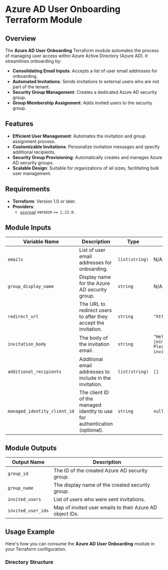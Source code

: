 # Azure AD User Onboarding Terraform Module

## Overview

The **Azure AD User Onboarding** Terraform module automates the process of managing user access within Azure Active Directory (Azure AD). It streamlines onboarding by:

- **Consolidating Email Inputs**: Accepts a list of user email addresses for onboarding.
- **Automated Invitations**: Sends invitations to external users who are not part of the tenant.
- **Security Group Management**: Creates a dedicated Azure AD security group.
- **Group Membership Assignment**: Adds invited users to the security group.

## Features

- **Efficient User Management**: Automates the invitation and group assignment process.
- **Customizable Invitations**: Personalize invitation messages and specify additional recipients.
- **Security Group Provisioning**: Automatically creates and manages Azure AD security groups.
- **Scalable Design**: Suitable for organizations of all sizes, facilitating bulk user management.

## Requirements

- **Terraform**: Version 1.0 or later.
- **Providers**:
  - [`azuread`](https://registry.terraform.io/providers/hashicorp/azuread/latest) version `>= 2.22.0`.

## Module Inputs

| Variable Name                | Description                                                  | Type           | Default                                  | Required |
|------------------------------|--------------------------------------------------------------|----------------|------------------------------------------|----------|
| `emails`                     | List of user email addresses for onboarding.                | `list(string)` | N/A                                      | Yes      |
| `group_display_name`         | Display name for the Azure AD security group.               | `string`       | N/A                                      | Yes      |
| `redirect_url`               | The URL to redirect users to after they accept the invitation.| `string`      | `"https://portal.azure.com/"`            | No       |
| `invitation_body`            | The body of the invitation email.                           | `string`       | `"Hello! You are invited to join our Azure AD tenant. Please accept the invitation to gain access."` | No       |
| `additional_recipients`      | Additional email addresses to include in the invitation.     | `list(string)` | `[]`                                     | No       |
| `managed_identity_client_id` | The client ID of the managed identity to use for authentication (optional). | `string` | `null`                                   | No       |

## Module Outputs

| Output Name       | Description                                               |
|-------------------|-----------------------------------------------------------|
| `group_id`        | The ID of the created Azure AD security group.            |
| `group_name`      | The display name of the created security group.           |
| `invited_users`   | List of users who were sent invitations.                  |
| `invited_user_ids`| Map of invited user emails to their Azure AD object IDs.   |

## Usage Example

Here's how you can consume the **Azure AD User Onboarding** module in your Terraform configuration.

### **Directory Structure**

